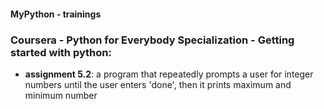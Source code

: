 #### MyPython - trainings

### Coursera - Python for Everybody Specialization - Getting started with python:

- **assignment 5.2**: a program that repeatedly prompts a user for integer numbers until the user enters 'done', then it prints maximum and minimum number
